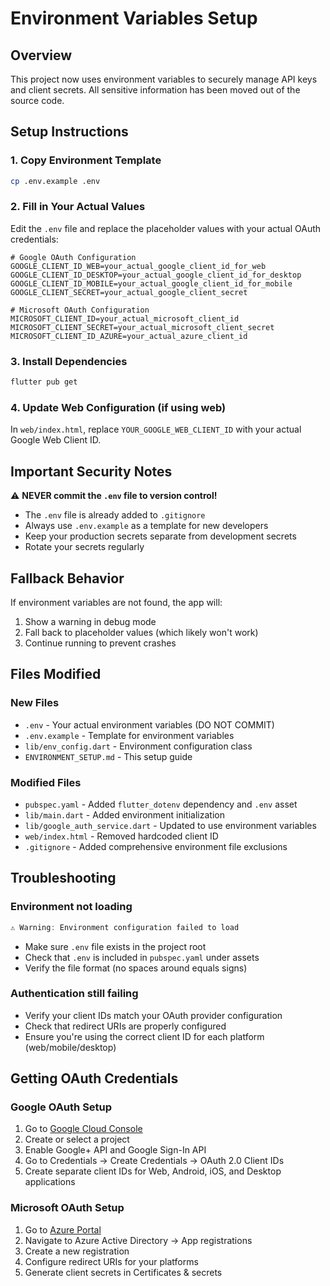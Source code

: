 # Environment Variables Setup

## Overview
This project now uses environment variables to securely manage API keys and client secrets. All sensitive information has been moved out of the source code.

## Setup Instructions

### 1. Copy Environment Template
```bash
cp .env.example .env
```

### 2. Fill in Your Actual Values
Edit the `.env` file and replace the placeholder values with your actual OAuth credentials:

```env
# Google OAuth Configuration
GOOGLE_CLIENT_ID_WEB=your_actual_google_client_id_for_web
GOOGLE_CLIENT_ID_DESKTOP=your_actual_google_client_id_for_desktop
GOOGLE_CLIENT_ID_MOBILE=your_actual_google_client_id_for_mobile
GOOGLE_CLIENT_SECRET=your_actual_google_client_secret

# Microsoft OAuth Configuration
MICROSOFT_CLIENT_ID=your_actual_microsoft_client_id
MICROSOFT_CLIENT_SECRET=your_actual_microsoft_client_secret
MICROSOFT_CLIENT_ID_AZURE=your_actual_azure_client_id
```

### 3. Install Dependencies
```bash
flutter pub get
```

### 4. Update Web Configuration (if using web)
In `web/index.html`, replace `YOUR_GOOGLE_WEB_CLIENT_ID` with your actual Google Web Client ID.

## Important Security Notes

⚠️ **NEVER commit the `.env` file to version control!**

- The `.env` file is already added to `.gitignore`
- Always use `.env.example` as a template for new developers
- Keep your production secrets separate from development secrets
- Rotate your secrets regularly

## Fallback Behavior
If environment variables are not found, the app will:
1. Show a warning in debug mode
2. Fall back to placeholder values (which likely won't work)
3. Continue running to prevent crashes

## Files Modified

### New Files
- `.env` - Your actual environment variables (DO NOT COMMIT)
- `.env.example` - Template for environment variables
- `lib/env_config.dart` - Environment configuration class
- `ENVIRONMENT_SETUP.md` - This setup guide

### Modified Files
- `pubspec.yaml` - Added `flutter_dotenv` dependency and `.env` asset
- `lib/main.dart` - Added environment initialization
- `lib/google_auth_service.dart` - Updated to use environment variables
- `web/index.html` - Removed hardcoded client ID
- `.gitignore` - Added comprehensive environment file exclusions

## Troubleshooting

### Environment not loading
```dart
⚠️ Warning: Environment configuration failed to load
```
- Make sure `.env` file exists in the project root
- Check that `.env` is included in `pubspec.yaml` under assets
- Verify the file format (no spaces around equals signs)

### Authentication still failing
- Verify your client IDs match your OAuth provider configuration
- Check that redirect URIs are properly configured
- Ensure you're using the correct client ID for each platform (web/mobile/desktop)

## Getting OAuth Credentials

### Google OAuth Setup
1. Go to [Google Cloud Console](https://console.cloud.google.com/)
2. Create or select a project
3. Enable Google+ API and Google Sign-In API
4. Go to Credentials → Create Credentials → OAuth 2.0 Client IDs
5. Create separate client IDs for Web, Android, iOS, and Desktop applications

### Microsoft OAuth Setup
1. Go to [Azure Portal](https://portal.azure.com/)
2. Navigate to Azure Active Directory → App registrations
3. Create a new registration
4. Configure redirect URIs for your platforms
5. Generate client secrets in Certificates & secrets